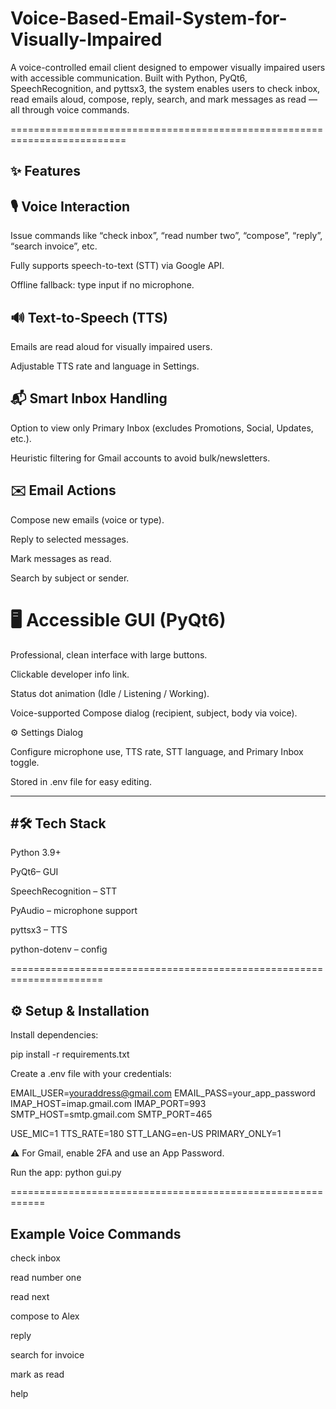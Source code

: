 # Voice-Based-Email-System-for-Visually-Impaired
A voice-controlled email client designed to empower visually impaired users with accessible communication. Built with Python, PyQt6, SpeechRecognition, and pyttsx3, the system enables users to check inbox, read emails aloud, compose, reply, search, and mark messages as read — all through voice commands.

==========================================================================

✨ Features
-------------------
🎙️ Voice Interaction
--------------------
Issue commands like “check inbox”, “read number two”, “compose”, “reply”, “search invoice”, etc.

Fully supports speech-to-text (STT) via Google API.

Offline fallback: type input if no microphone.

🔊 Text-to-Speech (TTS)
-----------------------
Emails are read aloud for visually impaired users.

Adjustable TTS rate and language in Settings.

📬 Smart Inbox Handling
------------------------
Option to view only Primary Inbox (excludes Promotions, Social, Updates, etc.).

Heuristic filtering for Gmail accounts to avoid bulk/newsletters.

✉️ Email Actions
------------------
Compose new emails (voice or type).

Reply to selected messages.

Mark messages as read.

Search by subject or sender.

🖥️ Accessible GUI (PyQt6)
=
Professional, clean interface with large buttons.

Clickable developer info link.

Status dot animation (Idle / Listening / Working).

Voice-supported Compose dialog (recipient, subject, body via voice).

⚙️ Settings Dialog

Configure microphone use, TTS rate, STT language, and Primary Inbox toggle.

Stored in .env file for easy editing.

---------------------------------------------------------------------------------------
#🛠️ Tech Stack
-------------------
Python 3.9+

PyQt6– GUI

SpeechRecognition – STT

PyAudio – microphone support

pyttsx3 – TTS

python-dotenv – config
 
 ======================================================================

 ⚙️ Setup & Installation
---------------------------

Install dependencies:

pip install -r requirements.txt

Create a .env file with your credentials:

EMAIL_USER=youraddress@gmail.com
EMAIL_PASS=your_app_password
IMAP_HOST=imap.gmail.com
IMAP_PORT=993
SMTP_HOST=smtp.gmail.com
SMTP_PORT=465

USE_MIC=1
TTS_RATE=180
STT_LANG=en-US
PRIMARY_ONLY=1


⚠️ For Gmail, enable 2FA and use an App Password.

Run the app: python gui.py

============================================================

Example Voice Commands
-----------------------
check inbox

read number one

read next

compose to Alex

reply

search for invoice

mark as read

help
